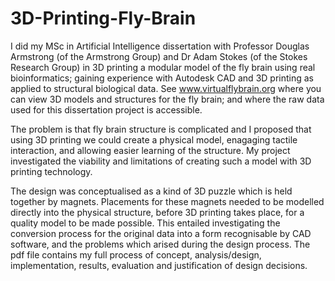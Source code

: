 # 3D-Printing-Fly-Brain
I did my MSc in Artificial Intelligence dissertation with Professor Douglas Armstrong (of the Armstrong Group) and Dr Adam Stokes (of the Stokes Research Group) in 3D printing a modular model of the fly brain using real bioinformatics; gaining experience with Autodesk CAD and 3D printing as applied to structural biological data. See www.virtualflybrain.org where you can view 3D models and structures for the fly brain; and where the raw data used for this dissertation project is accessible.

The problem is that fly brain structure is complicated and I proposed that using 3D printing we could create a physical model, enagaging tactile interaction, and allowing easier learning of the structure. My project investigated the viability and limitations of creating such a model with 3D printing technology.

The design was conceptualised as a kind of 3D puzzle which is held together by magnets. Placements for these magnets needed to be modelled directly into the physical structure, before 3D printing takes place, for a quality model to be made possible. This entailed investigating the conversion process for the original data into a form recognisable by CAD software, and the problems which arised during the design process. The pdf file contains my full process of concept, analysis/design, implementation, results, evaluation and justification of design decisions.
